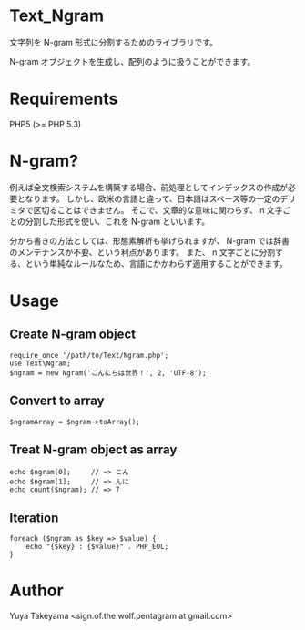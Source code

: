 Text_Ngram
==========

文字列を N-gram 形式に分割するためのライブラリです。

N-gram オブジェクトを生成し、配列のように扱うことができます。

Requirements
============

PHP5 (>= PHP 5.3)

N-gram?
=======

例えば全文検索システムを構築する場合、前処理としてインデックスの作成が必要となります。
しかし、欧米の言語と違って、日本語はスペース等の一定のデリミタで区切ることはできません。
そこで、文章的な意味に関わらず、 n 文字ごとの分割した形式を使い、これを N-gram といいます。

分かち書きの方法としては、形態素解析も挙げられますが、 N-gram では辞書のメンテナンスが不要、という利点があります。
また、 n 文字ごとに分割する、という単純なルールなため、言語にかかわらず適用することができます。

Usage
=====

Create N-gram object
--------------------

    require_once '/path/to/Text/Ngram.php';
    use Text\Ngram;
    $ngram = new Ngram('こんにちは世界！', 2, 'UTF-8');

Convert to array
----------------

    $ngramArray = $ngram->toArray();

Treat N-gram object as array
----------------------------

    echo $ngram[0];     // => こん
    echo $ngram[1];     // => んに
    echo count($ngram); // => 7

Iteration
---------

    foreach ($ngram as $key => $value) {
        echo "{$key} : {$value}" . PHP_EOL;
    }

Author
======

Yuya Takeyama <sign.of.the.wolf.pentagram at gmail.com>
